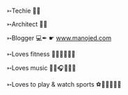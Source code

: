 ➳Techie 👨‍💻

➳Architect 👨‍💻

➳Blogger 💻✒ ☛ www.manojed.com

➳Loves fitness 🏋️‍♂️🏃‍♂️🚴‍♂️

➳Loves music 👨‍🎤🎧🎼🎵🎶

➳Loves to play & watch sports ⚽️🏏🤼‍♂️⛹️‍♂️

